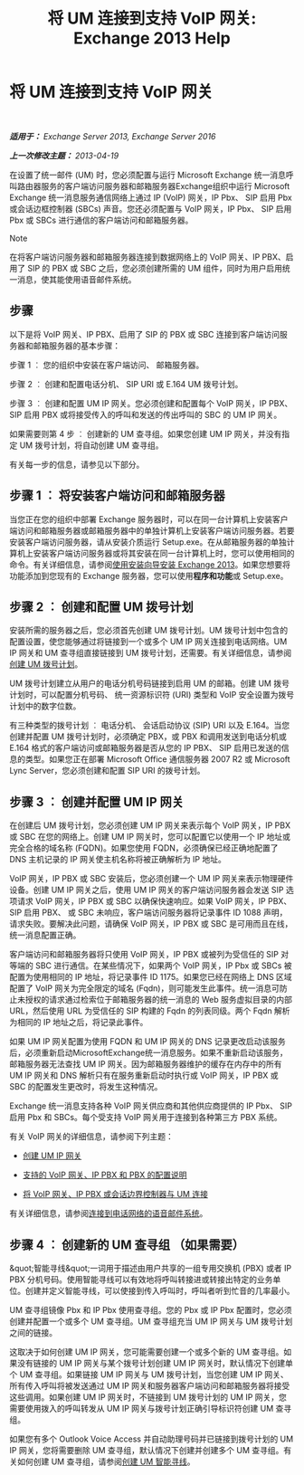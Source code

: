 ﻿---
title: '将 UM 连接到支持 VoIP 网关: Exchange 2013 Help'
TOCTitle: 将 UM 连接到支持 VoIP 网关
ms:assetid: b8dfc8bd-2ee5-418d-b0a4-4fa2ec7e2a2e
ms:mtpsurl: https://technet.microsoft.com/zh-cn/library/Bb124360(v=EXCHG.150)
ms:contentKeyID: 50556665
ms.date: 05/21/2018
mtps_version: v=EXCHG.150
ms.translationtype: MT
---

# 将 UM 连接到支持 VoIP 网关

 

_**适用于：** Exchange Server 2013, Exchange Server 2016_

_**上一次修改主题：** 2013-04-19_

在设置了统一邮件 (UM) 时，您必须配置与运行 Microsoft Exchange 统一消息呼叫路由器服务的客户端访问服务器和邮箱服务器Exchange组织中运行 Microsoft Exchange 统一消息服务通信网络上通过 IP (VoIP) 网关，IP Pbx、 SIP 启用 Pbx 或会话边框控制器 (SBCs) 声音。您还必须配置与 VoIP 网关，IP Pbx、 SIP 启用 Pbx 或 SBCs 进行通信的客户端访问和邮箱服务器。

> [!NOTE]  
> 在将客户端访问服务器和邮箱服务器连接到数据网络上的 VoIP 网关、IP PBX、启用了 SIP 的 PBX 或 SBC 之后，您必须创建所需的 UM 组件，同时为用户启用统一消息，使其能使用语音邮件系统。


## 步骤

以下是将 VoIP 网关、IP PBX、启用了 SIP 的 PBX 或 SBC 连接到客户端访问服务器和邮箱服务器的基本步骤：

步骤 1 ︰ 您的组织中安装在客户端访问、 邮箱服务器。

步骤 2 ︰ 创建和配置电话分机、 SIP URI 或 E.164 UM 拨号计划。

步骤 3 ︰ 创建和配置 UM IP 网关。您必须创建和配置每个 VoIP 网关，IP PBX、 SIP 启用 PBX 或将接受传入的呼叫和发送的传出呼叫的 SBC 的 UM IP 网关。

如果需要则第 4 步 ︰ 创建新的 UM 查寻组。如果您创建 UM IP 网关，并没有指定 UM 拨号计划，将自动创建 UM 查寻组。

有关每一步的信息，请参见以下部分。

## 步骤 1 ︰ 将安装客户端访问和邮箱服务器

当您正在您的组织中部署 Exchange 服务器时，可以在同一台计算机上安装客户端访问和邮箱服务器或邮箱服务器中的单独计算机上安装客户端访问服务器。若要安装客户端访问服务器，请从安装介质运行 Setup.exe。在从邮箱服务器的单独计算机上安装客户端访问服务器或将其安装在同一台计算机上时，您可以使用相同的命令。有关详细信息，请参阅[使用安装向导安装 Exchange 2013](install-exchange-2013-using-the-setup-wizard-exchange-2013-help.md)。如果您想要将功能添加到您现有的 Exchange 服务器，您可以使用**程序和功能**或 Setup.exe。

## 步骤 2 ︰ 创建和配置 UM 拨号计划

安装所需的服务器之后，您必须首先创建 UM 拨号计划。UM 拨号计划中包含的配置设置，使您能够通过将链接到一个或多个 UM IP 网关连接到电话网络。UM IP 网关和 UM 查寻组直接链接到 UM 拨号计划，还需要。有关详细信息，请参阅[创建 UM 拨号计划](https://technet.microsoft.com/zh-cn/library/bb123819(v=exchg.150))。

UM 拨号计划建立从用户的电话分机号码链接到启用 UM 的邮箱。创建 UM 拨号计划时，可以配置分机号码、 统一资源标识符 (URI) 类型和 VoIP 安全设置为拨号计划中的数字位数。

有三种类型的拨号计划 ︰ 电话分机、 会话启动协议 (SIP) URI 以及 E.164。当您创建并配置 UM 拨号计划时，必须确定 PBX，或 PBX 和调用发送到电话分机或 E.164 格式的客户端访问或邮箱服务器是否从您的 IP PBX、 SIP 启用已发送的信息的类型。如果您正在部署 Microsoft Office 通信服务器 2007 R2 或 Microsoft Lync Server，您必须创建和配置 SIP URI 的拨号计划。

## 步骤 3 ︰ 创建并配置 UM IP 网关

在创建后 UM 拨号计划，您必须创建 UM IP 网关来表示每个 VoIP 网关，IP PBX 或 SBC 在您的网络上。创建 UM IP 网关时，您可以配置它以使用一个 IP 地址或完全合格的域名称 (FQDN)。如果您使用 FQDN，必须确保已经正确地配置了 DNS 主机记录的 IP 网关使主机名称将被正确解析为 IP 地址。

VoIP 网关，IP PBX 或 SBC 安装后，您必须创建一个 UM IP 网关来表示物理硬件设备。创建 UM IP 网关之后，使用 UM IP 网关的客户端访问服务器会发送 SIP 选项请求 VoIP 网关，IP PBX 或 SBC 以确保快速响应。如果 VoIP 网关，IP PBX、 SIP 启用 PBX、 或 SBC 未响应，客户端访问服务器将记录事件 ID 1088 声明，请求失败。要解决此问题，请确保 VoIP 网关，IP PBX 或 SBC 是可用而且在线，统一消息配置正确。

客户端访问和邮箱服务器将只使用 VoIP 网关，IP PBX 或被列为受信任的 SIP 对等端的 SBC 进行通信。在某些情况下，如果两个 VoIP 网关，IP Pbx 或 SBCs 被配置为使用相同的 IP 地址，将记录事件 ID 1175。如果您已经在网络上 DNS 区域配置了 VoIP 网关为完全限定的域名 (Fqdn)，则可能发生此事件。统一消息可防止未授权的请求通过检索位于邮箱服务器的统一消息的 Web 服务虚拟目录的内部 URL，然后使用 URL 为受信任的 SIP 构建的 Fqdn 的列表同级。两个 Fqdn 解析为相同的 IP 地址之后，将记录此事件。

如果 UM IP 网关配置为使用 FQDN 和 UM IP 网关的 DNS 记录更改启动该服务后，必须重新启动MicrosoftExchange统一消息服务。如果不重新启动该服务，邮箱服务器无法查找 UM IP 网关。因为邮箱服务器维护的缓存在内存中的所有 UM IP 网关和 DNS 解析只有在服务重新启动时执行或 VoIP 网关，IP PBX 或 SBC 的配置发生更改时，将发生这种情况。

Exchange 统一消息支持各种 VoIP 网关供应商和其他供应商提供的 IP Pbx、 SIP 启用 Pbx 和 SBCs。每个受支持 VoIP 网关用于连接到各种第三方 PBX 系统。

有关 VoIP 网关的详细信息，请参阅下列主题：

  - [创建 UM IP 网关](https://technet.microsoft.com/zh-cn/library/aa998045(v=exchg.150))

  - [支持的 VoIP 网关、IP PBX 和 PBX 的配置说明](https://docs.microsoft.com/zh-cn/exchange/voice-mail-unified-messaging/telephone-system-integration-with-um/configuration-notes-for-voip-gateways)

  - [将 VoIP 网关、IP PBX 或会话边界控制器与 UM 连接](connect-a-voip-gateway-ip-pbx-or-session-border-controller-to-um-exchange-2013-help.md)

有关详细信息，请参阅[连接到电话网络的语音邮件系统](https://docs.microsoft.com/zh-cn/exchange/voice-mail-unified-messaging/connect-voice-mail-system/connect-voice-mail-system)。

## 步骤 4 ︰ 创建新的 UM 查寻组 （如果需要）

\&quot;智能寻线\&quot;一词用于描述由用户共享的一组专用交换机 (PBX) 或者 IP PBX 分机号码。使用智能寻线可以有效地将呼叫转接进或转接出特定的业务单位。创建并定义智能寻线，可以使接到传入呼叫时，呼叫者听到忙音的几率最小。

UM 查寻组镜像 Pbx 和 IP Pbx 使用查寻组。您的 Pbx 或 IP Pbx 配置时，您必须创建并配置一个或多个 UM 查寻组。UM 查寻组充当 UM IP 网关与 UM 拨号计划之间的链接。

这取决于如何创建 UM IP 网关，您可能需要创建一个或多个新的 UM 查寻组。如果没有链接的 UM IP 网关与某个拨号计划创建 UM IP 网关时，默认情况下创建单个 UM 查寻组。如果链接 UM IP 网关与 UM 拨号计划，当您创建 UM IP 网关、 所有传入呼叫将被发送通过 UM IP 网关和服务器客户端访问和邮箱服务器将接受这些调用。如果创建 UM IP 网关时，不链接到 UM 拨号计划的 UM IP 网关，您需要使用拨入的呼叫转发从 UM IP 网关与拨号计划正确引导标识符创建 UM 查寻组。

如果您有多个 Outlook Voice Access 并自动助理号码并已链接到拨号计划的 UM IP 网关，您将需要删除 UM 查寻组，默认情况下创建并创建多个 UM 查寻组。有关如何创建 UM 查寻组，请参阅[创建 UM 智能寻线](https://technet.microsoft.com/zh-cn/library/aa997679(v=exchg.150))。


